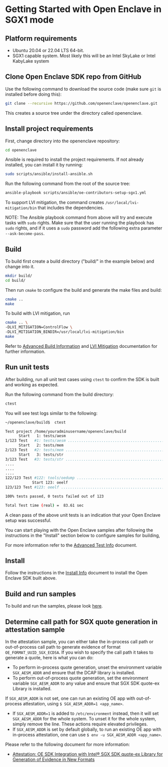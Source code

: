 # Getting Started with Open Enclave in SGX1 mode

## Platform requirements

- Ubuntu 20.04 or 22.04 LTS 64-bit.
- SGX1 capable system. Most likely this will be an Intel SkyLake or Intel KabyLake system

## Clone Open Enclave SDK repo from GitHub

Use the following command to download the source code (make sure `git` is installed before doing this):

```bash
git clone --recursive https://github.com/openenclave/openenclave.git
```

This creates a source tree under the directory called openenclave.

## Install project requirements
First, change directory into the openenclave repository:
```bash
cd openenclave
```

Ansible is required to install the project requirements. If not already installed, you can install it by running:
```bash
sudo scripts/ansible/install-ansible.sh
```

Run the following command from the root of the source tree:

```bash
ansible-playbook scripts/ansible/oe-contributors-setup-sgx1.yml
```

To support LVI mitigation, the command creates
`/usr/local/lvi-mitigation/bin` that includes the dependencies.

NOTE: The Ansible playbook command from above will try and execute tasks with `sudo` rights. Make sure that the user running the playbook has `sudo` rights, and if it uses a `sudo` password add the following extra parameter `--ask-become-pass`.

## Build

To build first create a build directory ("build/" in the example below) and change into it.

```bash
mkdir build/
cd build/
```

Then run `cmake` to configure the build and generate the make files and build:

```bash
cmake ..
make
```

To build with LVI mitigation, run

```bash
cmake .. \
-DLVI_MITIGATION=ControlFlow \
-DLVI_MITIGATION_BINDIR=/usr/local/lvi-mitigation/bin
make
```

Refer to [Advanced Build Information](AdvancedBuildInfo.md) and
[LVI Mitigation](AdvancedBuildInfo.md#lvi-mitigation) documentation for further information.

## Run unit tests

After building, run all unit test cases using `ctest` to confirm the SDK is built and working as expected.

Run the following command from the build directory:

```bash
ctest
```

You will see test logs similar to the following:

```bash
~/openenclave/build$  ctest

Test project /home/youradminusername/openenclave/build
      Start   1: tests/aesm
1/123 Test   #1: tests/aesm ...............................................................................................................   Passed    0.98 sec
      Start   2: tests/mem
2/123 Test   #2: tests/mem ................................................................................................................   Passed    0.00 sec
      Start   3: tests/str
3/123 Test   #3: tests/str ................................................................................................................   Passed    0.00 sec
....
....
....
122/123 Test #122: tools/oedump .............................................................................................................   Passed    0.00 sec
            Start 123: oeelf
123/123 Test #123: oeelf ....................................................................................................................   Passed    0.00 sec

100% tests passed, 0 tests failed out of 123

Total Test time (real) =  83.61 sec
```

A clean pass of the above unit tests is an indication that your Open Enclave setup was successful.

You can start playing with the Open Enclave samples after following the instructions in the "Install" section below to configure samples for building,

For more information refer to the [Advanced Test Info](AdvancedTestInfo.md) document.

## Install

 Follow the instructions in the [Install Info](LinuxInstallInfo.md) document to install the Open Enclave SDK built above.

## Build and run samples

To build and run the samples, please look [here](/samples/README_Linux.md).

## Determine call path for SGX quote generation in attestation sample

In the attestation sample, you can either take the in-process call path or out-of-process call path to generate evidence of format `OE_FORMAT_UUID_SGX_ECDSA`. If you wish to specify the call path it takes to generate a quote, here is what you can do:
* To perform in-process quote generation, unset the environment variable `SGX_AESM_ADDR` and ensure that the DCAP library is installed.
* To perform out-of-process quote generation, set the environment variable `SGX_AESM_ADDR` to any value and ensure that SGX SDK quote-ex Library is installed.

If `SGX_AESM_ADDR` is not set, one can run an existing OE app with out-of-process attestation, using `$ SGX_AESM_ADDR=1 <app_name>`.
* If `SGX_AESM_ADDR=1` is added to `/etc/environment` instead, then it will set `SGX_AESM_ADDR` for the whole system. To unset it for the whole system, simply remove the line. These actions require elevated privileges.
* If `SGX_AESM_ADDR` is set by default globally, to run an existing OE app with in-process attestation, one can use `$ env -u SGX_AESM_ADDR <app_name>`.

Please refer to the following document for more information:
* [Attestation: OE SDK Integration with Intel® SGX SDK quote-ex Library for Generation of Evidence in New Formats](https://github.com/openenclave/openenclave/blob/master/docs/DesignDocs/SGX_QuoteEx_Integration.md)

